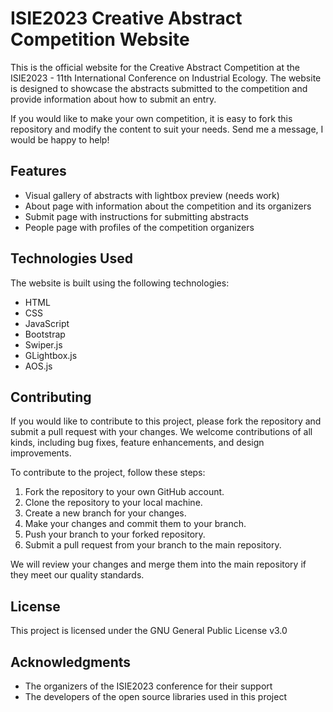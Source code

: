 # ISIE2023 Creative Abstract Competition Website

This is the official website for the Creative Abstract Competition at the ISIE2023 - 11th International Conference on Industrial Ecology. 
The website is designed to showcase the abstracts submitted to the competition and provide information about how to submit an entry.

If you would like to make your own competition, it is easy to fork this repository and modify the content to suit your needs. Send me a message, I would be happy to help!

## Features

- Visual gallery of abstracts with lightbox preview (needs work)
- About page with information about the competition and its organizers
- Submit page with instructions for submitting abstracts
- People page with profiles of the competition organizers

## Technologies Used

The website is built using the following technologies:

- HTML
- CSS
- JavaScript
- Bootstrap
- Swiper.js
- GLightbox.js
- AOS.js

## Contributing

If you would like to contribute to this project, please fork the repository and submit a pull request with your changes. We welcome contributions of all kinds, including bug fixes, feature enhancements, and design improvements.

To contribute to the project, follow these steps:

1. Fork the repository to your own GitHub account.
2. Clone the repository to your local machine.
3. Create a new branch for your changes.
4. Make your changes and commit them to your branch.
5. Push your branch to your forked repository.
6. Submit a pull request from your branch to the main repository.

We will review your changes and merge them into the main repository if they meet our quality standards.

## License

This project is licensed under the GNU General Public License v3.0

## Acknowledgments

- The organizers of the ISIE2023 conference for their support
- The developers of the open source libraries used in this project

